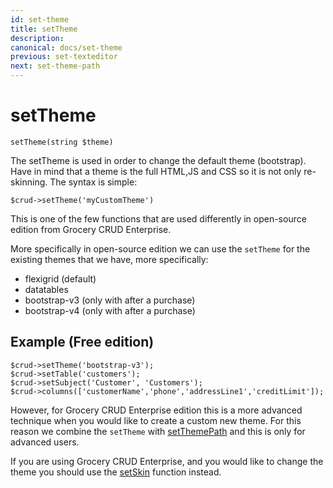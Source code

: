 ```yaml
---
id: set-theme
title: setTheme
description: 
canonical: docs/set-theme
previous: set-texteditor
next: set-theme-path
---
```


# setTheme

<pre><code class="language-php">setTheme(string $theme)</code></pre>
The setTheme is used in order to change the default theme (bootstrap). Have in mind that a theme is the full HTML,JS and CSS so it is not only re-skinning. The syntax is simple:

<pre><code class="language-php">$crud->setTheme('myCustomTheme')</code></pre>

This is one of the few functions that are used differently in open-source edition from Grocery CRUD Enterprise.

More specifically in open-source edition we can use the `setTheme` for the existing themes that we have, more specifically:

 - flexigrid (default)
 - datatables
 - bootstrap-v3 (only with after a purchase)
 - bootstrap-v4 (only with after a purchase)

## Example (Free edition)

<pre><code class="language-php">$crud->setTheme('bootstrap-v3');
$crud->setTable('customers');
$crud->setSubject('Customer', 'Customers');
$crud->columns(['customerName','phone','addressLine1','creditLimit']);</code></pre>

However, for Grocery CRUD Enterprise edition this is a more advanced technique when you would like to create a custom new theme.
For this reason we combine the `setTheme` with [setThemePath](/docs/set-theme-path) and this is only for advanced users.

If you are using Grocery CRUD Enterprise, and you would like to change the theme you should use the [setSkin](/docs/set-skin) function instead.

